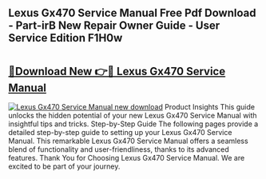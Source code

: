## Lexus Gx470 Service Manual Free Pdf Download - Part-irB New Repair Owner Guide - User Service Edition F1H0w

# <h2><a href="http://bc13946.oget.top/?id=Lexus+Gx470+Service+Manual">🔗Download New 👉🔴 Lexus Gx470 Service Manual</a></h2>

[![Lexus Gx470 Service Manual new download](https://i.imgur.com/5g1atiW.png)](http://bc13946.oget.top/?id=Lexus+Gx470+Service+Manual)
Product Insights This guide unlocks the hidden potential of your new Lexus Gx470 Service Manual with insightful tips and tricks. Step-by-Step Guide The following pages provide a detailed step-by-step guide to setting up your Lexus Gx470 Service Manual. This remarkable Lexus Gx470 Service Manual offers a seamless blend of functionality and user-friendliness, thanks to its advanced features. Thank You for Choosing Lexus Gx470 Service Manual. We are excited to be part of your journey.
